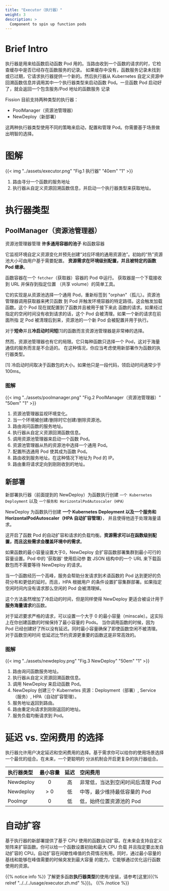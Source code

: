 ```yaml
---
title: "Executor（执行器）"
weight: 3
description: >
  Component to spin up function pods
---
```


# Brief Intro

执行器是用来给函数启动函数 Pod 用的。当路由收到一个函数的请求的时，它检查缓存中是否已经存在函数服务的记录。
如果缓存中没有，函数服务记录未找到或已过期，它请求执行器提供一个新的。然后执行器从 Kubernetes 自定义资源中
回溯函数信息并调用其中一个执行器类型来启动函数 Pod。一旦函数 Pod 启动好了，就会返回一个包含服务/Pod 地址的函数服务
记录

Fission 目前支持两种类型的执行器：

* PoolManager（资源池管理器）
* NewDeploy（新部署）

这两种执行器类型使用不同的策略来启动，配置和管理 Pod。你需要基于场景做出明智的选择。

# 图解

{{< img "../assets/executor.png" "Fig.1 执行器" "40em" "1" >}}

1. 路由寻分一个函数的服务地址
2. 执行器从自定义资源回溯函数信息，并启动一个执行器类型来获取地址。

# 执行器类型

## PoolManager（资源池管理器）

资源池管理器管理 **许多通用容器的池子** 和函数容器

它监视环境自定义资源变化并预先创建“对应环境的通用资源池”。初始的“热”资源池大小可由用户基于需要配置。
**资源需求在环境级别配置，并且被特定的函数 Pod 继承**。

函数容器在一个 `fetcher`（获取器）容器的 Pod 中运行。 获取器是一个下载接收到 URL 并保存到指定位置
（共享 volume）的简单工具。

它的实现是从资源池选择一个通用 Pod，重新标签到 "orphan"（孤儿）。资源池管理器调用获取器来拷贝函数
到 Pod 并触发环境容器的特定路径。这会触发加载函数。这个 Pod 现在就配置到了函数并且被用于接下来此
函数的请求。如果经过指定的空闲时间没有收到请求的话，这个 Pod 会被清理。如果一个新的请求在前面所指
定 Pod 被清理后到来，资源池的一个新 Pod 会被配置并用于执行。

对于**短命**并且**冷启动时间短**[1]的函数而言资源池管理器是非常棒的选择。

然而，资源池管理器也有它的局限。它只每种函数只选择一个 Pod，这对于海量通信的服务而言是不合适的。
在这种情况，你应当考虑使用新部署作为函数的执行器类型。

[1] 冷启动时间取决于函数包的大小。如果他只是一段代码，领启动时间通常少于 100ms。

### 图解

{{< img "../assets/poolmanager.png" "Fig.2 PoolManager（资源池管理器）" "50em" "1" >}}

1. 资源池管理器监视环境变化。
2. 当一个环境被创建/删除时它创建/删除资源池。
3. 路由询问函数的服务地址。
4. 执行器从自定义资源回溯函数信息。
5. 调用资源池管理器来启动一个函数 Pod。
6. 资源池管理器从热的资源池中选择一个通用 Pod。
7. 配置所选通用 Pod 使其成为函数 Pod。
8. 路由收到服务地址。在这种情况下地址为 Pod 的 IP。
9. 路由重将请求定向到刚刚收到的地址。

## 新部署


新部署执行器（前面提到的 NewDeploy）为函数执行创建 `一个 Kubernetes Deployment` 以及 
`一个服务和 HorizontalPodAutoscaler（HPA）`

NewDeploy 为函数执行创建 **一个 Kubernetes Deployment 以及一个服务和 HorizontalPodAutoscaler（HPA 自动扩容管理）**，
并且使得他适于处理海量请求。

这开启了函数 Pod 的自动扩容和请求的负载均衡。**资源需求可以在函数级别配置，而且这些需求会覆盖环境中的需求**。

如果函数的最小容量设置大于0，NewDeploy 会扩容函数部署集群到最小可行的容量设置。Pod 中的 '获取器' 使用启动参
数 JSON 结构中的一个 URL 来下载函数包而不需要等待 NewDeploy 的请求。

当一个函数经历一个高峰，服务会帮助分发请求到术语函数的 Pod 达到更好的负荷分布和更低的延时。而且，HPA 根据用户
的条件设置扩容集群部署。如果指定空闲时间内没有请求那么空闲的 Pod 会被清理掉。
 
这个方法虽然增加了冷启动的时间，但是同样使得 NewDeploy 更适合被设计用于**服务海量请求**的函数。

对于延迟要求严格的请求，可以设置一个大于 0 的最小容量（minscale）。这实际上在你创建函数的时候保持了最小容量的 Pods。
当你调用函数的时候，因为 Pod 已经创建好了所以没有延迟。同时最小容量确保了即使函数空闲不被清理。对于函数空闲时间
低延迟比节约资源更重要的函数这是非常高效的。

### 图解

{{< img "../assets/newdeploy.png" "Fig.3 NewDeploy" "50em" "1" >}}

1. 路由询问函数服务地址。
2. 执行器从自定义资源回溯函数信息。
3. 调用 NewDeploy 来启动函数 Pod。
4. NewDeploy 创建三个 Kubernetes 资源：Deployment（部署）, Service（服务）, HPA（自动扩容管理）。
5. 服务地址返回到路由。
6. 路由重定向请求到刚刚返回的地址。
7. 服务负载均衡请求到 Pod。

# 延迟 vs. 空闲费用 的选择

执行器允许用户决定延迟和空闲费用的选择。基于需求你可以给你的使用场景选择一个最优的组合。在未来，一个更聪明的
分派机制会开启更复杂的执行器组合。

| 执行器类型 | 最小容量 | 延迟 | 空闲费用 |
|:--------------|:---------:|:-------:|:----------|
|Newdeploy      |0          |高     |非常低，当达到空闲时间后清理 Pod|
|Newdeploy      |> 0         |低      |中等，最少维持最低容量的 Pod|
|Poolmgr        |0          |低      |低，始终位置资源池的 Pod|

# 自动扩容

基于执行器的新部署提供了基于 CPU 使用的函数自动扩容。在未来会支持自定义矩阵来扩容函数。你可以给一个函数设置初始和最大 CPU 负载
并且指定要出发自动扩容的 CPU。自动扩容在间歇性峰值的负荷情况有用。同时，通过最小容量的基线和能够在峰值需要的时候突发到最大容量
的能力，它能够通过优化运行函数使用的资源。

{{% notice info %}}
了解更多函数**执行器类型**的使用/安装，请参考[这里]({{% relref "../../../usage/executor.zh.md" %}})。
{{% /notice %}}

